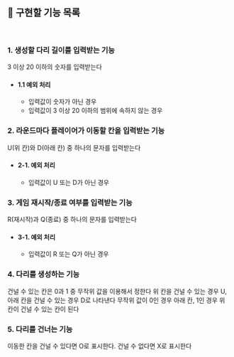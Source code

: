 ## 📌 구현할 기능 목록

 <br/>

### 1. 생성할 다리 길이를 입력받는 기능
3 이상 20 이하의 숫자를 입력받는다

- #### 1.1 예외 처리
    - 입력값이 숫자가 아닌 경우
    - 입력값이 3 이상 20 이하의 범위에 속하지 않는 경우
      <br/>

### 2. 라운드마다 플레이어가 이동할 칸을 입력받는 기능
U(위 칸)와 D(아래 칸) 중 하나의 문자를 입력받는다

- #### 2-1. 예외 처리
    - 입력값이 U 또는 D가 아닌 경우
      <br/>

### 3. 게임 재시작/종료 여부를 입력받는 기능
R(재시작)과 Q(종료) 중 하나의 문자를 입력받는다

- #### 3-1. 예외 처리
    - 입력값이 R 또는 Q가 아닌 경우
      <br/>

### 4. 다리를 생성하는 기능
건널 수 있는 칸은 0과 1 중 무작위 값을 이용해서 정한다
위 칸을 건널 수 있는 경우 U, 아래 칸을 건널 수 있는 경우 D로 나타낸다
무작위 값이 0인 경우 아래 칸, 1인 경우 위 칸이 건널 수 있는 칸이 된다

### 5. 다리를 건너는 기능
이동한 칸을 건널 수 있다면 O로 표시한다. 건널 수 없다면 X로 표시한다
